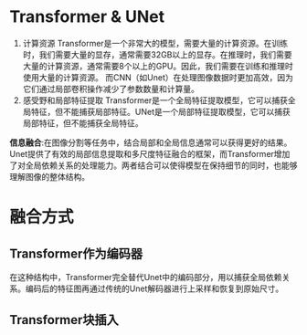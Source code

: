 # Transformer & UNet

1. 计算资源
Transformer是一个非常大的模型，需要大量的计算资源。在训练时，我们需要大量的显存，通常需要32GB以上的显存。在推理时，我们需要大量的计算资源，通常需要8个以上的GPU。因此，我们需要在训练和推理时使用大量的计算资源。
而CNN（如Unet）在处理图像数据时更加高效，因为它们通过局部卷积操作减少了参数数量和计算量。
2. 感受野和局部特征提取
Transformer是一个全局特征提取模型，它可以捕获全局特征，但不能捕获局部特征。UNet是一个局部特征提取模型，它可以捕获局部特征，但不能捕获全局特征。

**信息融合**:在图像分割等任务中，结合局部和全局信息通常可以获得更好的结果。Unet提供了有效的局部信息提取和多尺度特征融合的框架，而Transformer增加了对全局依赖关系的处理能力。两者结合可以使得模型在保持细节的同时，也能够理解图像的整体结构。


# 融合方式

## Transformer作为编码器

在这种结构中，Transformer完全替代Unet中的编码部分，用以捕获全局依赖关系。编码后的特征图再通过传统的Unet解码器进行上采样和恢复到原始尺寸。

## Transformer块插入